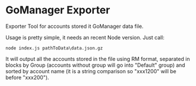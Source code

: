 # GoManager Exporter
Exporter Tool for accounts stored it GoManager data file.

Usage is pretty simple, it needs an recent Node version.
Just call:
```
node index.js pathToData\data.json.gz
```

It will output all the accounts stored in the file using RM format, separated in blocks by Group (accounts without group will go into "Default" group) and sorted by account name (it is a string comparison so "xxx1200" will be before "xxx200").
